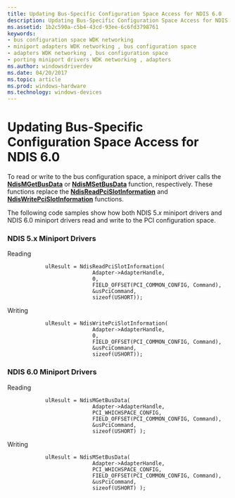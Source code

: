 ```yaml
---
title: Updating Bus-Specific Configuration Space Access for NDIS 6.0
description: Updating Bus-Specific Configuration Space Access for NDIS 6.0
ms.assetid: 1b2c590a-c5b4-43cd-93ee-6c6fd3798761
keywords:
- bus configuration space WDK networking
- miniport adapters WDK networking , bus configuration space
- adapters WDK networking , bus configuration space
- porting miniport drivers WDK networking , adapters
ms.author: windowsdriverdev
ms.date: 04/20/2017
ms.topic: article
ms.prod: windows-hardware
ms.technology: windows-devices
---
```


# Updating Bus-Specific Configuration Space Access for NDIS 6.0





To read or write to the bus configuration space, a miniport driver calls the [**NdisMGetBusData**](https://msdn.microsoft.com/library/windows/hardware/ff563591) or [**NdisMSetBusData**](https://msdn.microsoft.com/library/windows/hardware/ff563670) function, respectively. These functions replace the [**NdisReadPciSlotInformation**](https://msdn.microsoft.com/library/windows/hardware/ff554554) and [**NdisWritePciSlotInformation**](https://msdn.microsoft.com/library/windows/hardware/ff554871) functions.

The following code samples show how both NDIS 5.*x* miniport drivers and NDIS 6.0 miniport drivers read and write to the PCI configuration space.

### NDIS 5.x Miniport Drivers

Reading

```
            ulResult = NdisReadPciSlotInformation(
                           Adapter->AdapterHandle,
                           0,
                           FIELD_OFFSET(PCI_COMMON_CONFIG, Command),
                           &usPciCommand,
                           sizeof(USHORT));
```

Writing

```
            ulResult = NdisWritePciSlotInformation(
                           Adapter->AdapterHandle,
                           0,
                           FIELD_OFFSET(PCI_COMMON_CONFIG, Command),
                           &usPciCommand,
                           sizeof(USHORT));
```

### NDIS 6.0 Miniport Drivers

Reading

```
            ulResult = NdisMGetBusData(
                           Adapter->AdapterHandle,
                           PCI_WHICHSPACE_CONFIG,
                           FIELD_OFFSET(PCI_COMMON_CONFIG, Command),
                           &usPciCommand,
                           sizeof(USHORT) );
```

Writing

```
            ulResult = NdisMSetBusData(
                           Adapter->AdapterHandle,
                           PCI_WHICHSPACE_CONFIG,
                           FIELD_OFFSET(PCI_COMMON_CONFIG, Command),
                           &usPciCommand,
                           sizeof(USHORT) );
```

 

 





